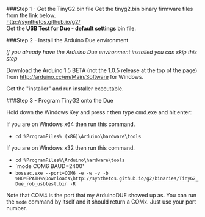 
###Step 1 - Get the TinyG2.bin file
Get the tinyg2.bin binary firmware files from the link below.
<br>
http://synthetos.github.io/g2/<br>
Get the **USB Test for Due - default settings** bin file.

###Step 2 - Install the Arduino Due environment

_If you already have the Arduino Due environment installed you can skip this step_

Download the Arduino 1.5 BETA (not the 1.0.5 release at the top of the page) from http://arduino.cc/en/Main/Software for Windows.

Get the "installer" and run installer executable.

###Step 3 - Program TinyG2 onto the Due

Hold down the Windows Key and press r then type cmd.exe and hit enter:

If you are on Windows x64 then run this command.
* `cd %ProgramFiles% (x86)\Arduino\hardware\tools`

If you are on Windows x32 then run this command.
* `cd %ProgramFiles%\Arduino\hardware\tools`
* `mode COM6 BAUD=2400'
* `bossac.exe --port=COM6 -e -w -v -b %HOMEPATH%\Downloads\http://synthetos.github.io/g2/binaries/TinyG2_Due_rob_usbtest.bin -R`

Note that COM4 is the port that my ArduinoDUE showed up as.  You can run the `mode` command by itself and it should return a COMx.  Just use your port number.